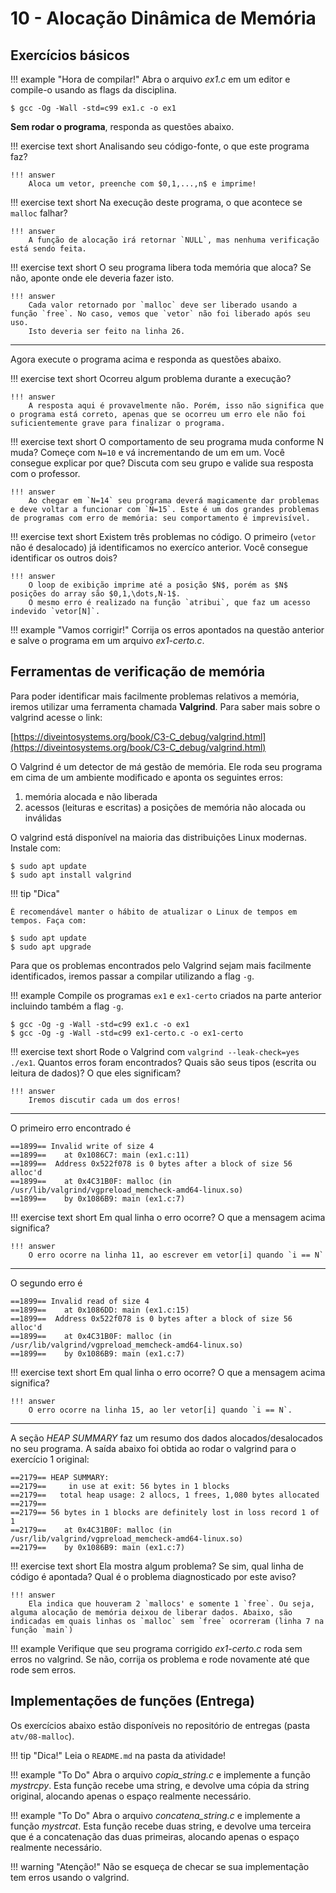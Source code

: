 # 10 - Alocação Dinâmica de Memória

<script src="https://cdn.mathjax.org/mathjax/latest/MathJax.js?config=TeX-AMS-MML_HTMLorMML" type="text/javascript"></script>


## Exercícios básicos

!!! example "Hora de compilar!"
    Abra o arquivo *ex1.c* em um editor e compile-o usando as flags da disciplina.

<div class="termy">

```console
$ gcc -Og -Wall -std=c99 ex1.c -o ex1
```

</div>

**Sem rodar o programa**, responda as questões abaixo.

!!! exercise text short
    Analisando seu código-fonte, o que este programa faz?

    !!! answer
        Aloca um vetor, preenche com $0,1,...,n$ e imprime!

!!! exercise text short
    Na execução deste programa, o que acontece se `malloc` falhar?

    !!! answer
        A função de alocação irá retornar `NULL`, mas nenhuma verificação está sendo feita.

!!! exercise text short
    O seu programa libera toda memória que aloca? Se não, aponte onde ele deveria fazer isto.

    !!! answer
        Cada valor retornado por `malloc` deve ser liberado usando a função `free`. No caso, vemos que `vetor` não foi liberado após seu uso.
        Isto deveria ser feito na linha 26.


------

Agora execute o programa acima e responda as questões abaixo.

!!! exercise text short
    Ocorreu algum problema durante a execução?

    !!! answer
        A resposta aqui é provavelmente não. Porém, isso não significa que o programa está correto, apenas que se ocorreu um erro ele não foi suficientemente grave para finalizar o programa.

!!! exercise text short
    O comportamento de seu programa muda conforme N muda? Começe com `N=10` e vá incrementando de um em um. Você consegue explicar por que? Discuta com seu grupo e valide sua resposta com o professor.

    !!! answer
        Ao chegar em `N=14` seu programa deverá magicamente dar problemas e deve voltar a funcionar com `N=15`. Este é um dos grandes problemas de programas com erro de memória: seu comportamento é imprevisível.

!!! exercise text short
    Existem três problemas no código. O primeiro (`vetor` não é desalocado) já identificamos no exercíco anterior. Você consegue identificar os outros dois?

    !!! answer
        O loop de exibição imprime até a posição $N$, porém as $N$ posições do array são $0,1,\dots,N-1$.
        O mesmo erro é realizado na função `atribui`, que faz um acesso indevido `vetor[N]`.

!!! example "Vamos corrigir!"
    Corrija os erros apontados na questão anterior e salve o programa em um arquivo *ex1-certo.c*.

## Ferramentas de verificação de memória

Para poder identificar mais facilmente problemas relativos a memória, iremos utilizar uma ferramenta chamada **Valgrind**. Para saber mais sobre o valgrind acesse o link:

[https://diveintosystems.org/book/C3-C_debug/valgrind.html](https://diveintosystems.org/book/C3-C_debug/valgrind.html)

O Valgrind é um detector de má gestão de memória. Ele roda seu programa em cima de um ambiente modificado e aponta os seguintes erros:

1. memória alocada e não liberada
1. acessos (leituras e escritas) a posições de memória não alocada ou inválidas

O valgrind  está disponível na maioria das distribuições Linux modernas. Instale com:

<div class="termy">

```console
$ sudo apt update
$ sudo apt install valgrind
```





</div>

!!! tip "Dica"
    
    É recomendável manter o hábito de atualizar o Linux de tempos em tempos. Faça com:

<div class="termy">

```console
$ sudo apt update
$ sudo apt upgrade
```

</div>

Para que os problemas encontrados pelo Valgrind sejam mais facilmente identificados, iremos passar a compilar utilizando a flag `-g`.

!!! example
    Compile os programas `ex1` e `ex1-certo` criados na parte anterior incluindo também a flag `-g`.

<div class="termy">

```console
$ gcc -Og -g -Wall -std=c99 ex1.c -o ex1
$ gcc -Og -g -Wall -std=c99 ex1-certo.c -o ex1-certo
```

</div>


!!! exercise text short
    Rode o Valgrind com `valgrind --leak-check=yes ./ex1`. Quantos erros foram encontrados? Quais são seus tipos (escrita ou leitura de dados)? O que eles significam?

    !!! answer
        Iremos discutir cada um dos erros!

---------------

O primeiro erro encontrado é

```
==1899== Invalid write of size 4
==1899==    at 0x1086C7: main (ex1.c:11)
==1899==  Address 0x522f078 is 0 bytes after a block of size 56 alloc'd
==1899==    at 0x4C31B0F: malloc (in /usr/lib/valgrind/vgpreload_memcheck-amd64-linux.so)
==1899==    by 0x1086B9: main (ex1.c:7)
```

!!! exercise text short
    Em qual linha o erro ocorre? O que a mensagem acima significa?

    !!! answer
        O erro ocorre na linha 11, ao escrever em vetor[i] quando `i == N`

---------

O segundo erro é

```
==1899== Invalid read of size 4
==1899==    at 0x1086DD: main (ex1.c:15)
==1899==  Address 0x522f078 is 0 bytes after a block of size 56 alloc'd
==1899==    at 0x4C31B0F: malloc (in /usr/lib/valgrind/vgpreload_memcheck-amd64-linux.so)
==1899==    by 0x1086B9: main (ex1.c:7)
```

!!! exercise text short
    Em qual linha o erro ocorre? O que a mensagem acima significa?

    !!! answer
        O erro ocorre na linha 15, ao ler vetor[i] quando `i == N`.

---------

A seção *HEAP SUMMARY* faz um resumo dos dados alocados/desalocados no seu programa. A saída abaixo foi obtida ao rodar o valgrind para o exercício 1 original:

```
==2179== HEAP SUMMARY:
==2179==     in use at exit: 56 bytes in 1 blocks
==2179==   total heap usage: 2 allocs, 1 frees, 1,080 bytes allocated
==2179==
==2179== 56 bytes in 1 blocks are definitely lost in loss record 1 of 1
==2179==    at 0x4C31B0F: malloc (in /usr/lib/valgrind/vgpreload_memcheck-amd64-linux.so)
==2179==    by 0x1086B9: main (ex1.c:7)
```

!!! exercise text short
    Ela mostra algum problema? Se sim, qual linha de código é apontada? Qual é o problema diagnosticado por este aviso?

    !!! answer
        Ela indica que houveram 2 `mallocs' e somente 1 `free`. Ou seja, alguma alocação de memória deixou de liberar dados. Abaixo, são indicadas em quais linhas os `malloc` sem `free` ocorreram (linha 7 na função `main`)


!!! example
    Verifique que seu programa corrigido *ex1-certo.c* roda sem erros no valgrind. Se não, corrija os problema e rode novamente até que rode sem erros.


## Implementações de funções (**Entrega**)

Os exercícios abaixo estão disponíveis no repositório de entregas (pasta `atv/08-malloc`).

!!! tip "Dica!"
    Leia o `README.md` na pasta da atividade!

!!! example "To Do"
    Abra o arquivo *copia_string.c* e implemente a função *mystrcpy*. Esta função recebe uma string, e devolve uma cópia da string original, alocando apenas o espaço realmente necessário.

!!! example "To Do"
    Abra o arquivo *concatena_string.c* e implemente a função *mystrcat*. Esta função recebe duas string, e devolve uma terceira que é a concatenação das duas primeiras, alocando apenas o espaço realmente necessário.

!!! warning "Atenção!"
    Não se esqueça de checar se sua implementação tem erros usando o valgrind.

